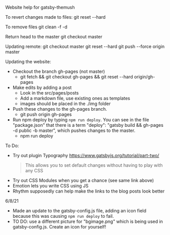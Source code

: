 Website help for gatsby-themush


To revert changes made to files:
git reset --hard

To remove files 
git clean -f -d

Return head to the master
git checkout master

Updating remote:
git checkout master
git reset --hard <commit SHA>
git push --force origin master

Updating the website:
- Checkout the branch gh-pages (not master)
    - git fetch && git checkout gh-pages && git reset --hard origin/gh-pages
- Make edits by adding a post
    - Look in the src/pages/posts
    - Add a markdown file, use existing ones as templates
    - images should be placed in the ./img folder
- Push these changes to the gh-pages branch. 
    - git push origin gh-pages
- Run npm deploy by typing `npm run deploy`. You can see in the file "package.json" that there is a term "deploy": "gatsby build && gh-pages -d public -b master", which pushes changes to the master.
    - npm run deploy

To Do:
- Try out plugin Typography https://www.gatsbyjs.org/tutorial/part-two/
  > This allows you to set default changes without having to play with
    any CSS
- Try out CSS Modules when you get a chance (see same link above)
- Emotion lets you write CSS using JS
- Rhythm supposedly can help make the links to the blog posts look better

6/8/21
- Made an update to the gatsby-config.js file, adding an icon field because this was causing `npm run deploy` to fail.
- TO DO: use a different picture for "bgimage.png" which is being used in gatsby-config.js. Create an icon for yourself!